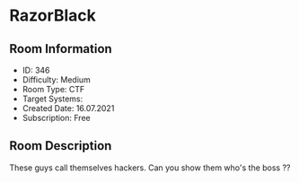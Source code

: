 ﻿# RazorBlack

## Room Information
- ID: 346
- Difficulty: Medium
- Room Type: CTF
- Target Systems: 
- Created Date: 16.07.2021
- Subscription: Free

## Room Description
These guys call themselves hackers. Can you show them who's the boss ??
